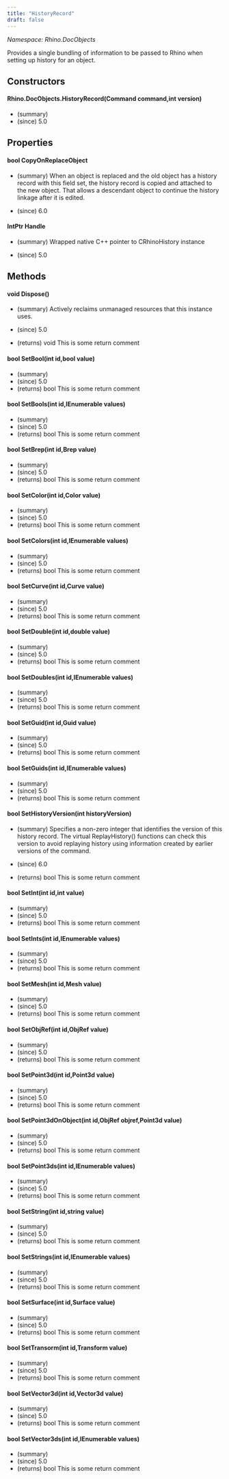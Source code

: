 ```yaml
---
title: "HistoryRecord"
draft: false
---
```


*Namespace: Rhino.DocObjects*

   Provides a single bundling of information to be passed to Rhino when setting up history for an object.
   
## Constructors
#### Rhino.DocObjects.HistoryRecord(Command command,int version)
- (summary) 
- (since) 5.0
## Properties
#### bool CopyOnReplaceObject
- (summary) 
     When an object is replaced and the old object has a history record with
     this field set, the history record is copied and attached to the new object.
     That allows a descendant object to continue the history linkage after
     it is edited.
     
- (since) 6.0
#### IntPtr Handle
- (summary) 
     Wrapped native C++ pointer to CRhinoHistory instance
     
- (since) 5.0
## Methods
#### void Dispose()
- (summary) 
     Actively reclaims unmanaged resources that this instance uses.
     
- (since) 5.0
- (returns) void This is some return comment
#### bool SetBool(int id,bool value)
- (summary) 
- (since) 5.0
- (returns) bool This is some return comment
#### bool SetBools(int id,IEnumerable<bool> values)
- (summary) 
- (since) 5.0
- (returns) bool This is some return comment
#### bool SetBrep(int id,Brep value)
- (summary) 
- (since) 5.0
- (returns) bool This is some return comment
#### bool SetColor(int id,Color value)
- (summary) 
- (since) 5.0
- (returns) bool This is some return comment
#### bool SetColors(int id,IEnumerable<Color> values)
- (summary) 
- (since) 5.0
- (returns) bool This is some return comment
#### bool SetCurve(int id,Curve value)
- (summary) 
- (since) 5.0
- (returns) bool This is some return comment
#### bool SetDouble(int id,double value)
- (summary) 
- (since) 5.0
- (returns) bool This is some return comment
#### bool SetDoubles(int id,IEnumerable<double> values)
- (summary) 
- (since) 5.0
- (returns) bool This is some return comment
#### bool SetGuid(int id,Guid value)
- (summary) 
- (since) 5.0
- (returns) bool This is some return comment
#### bool SetGuids(int id,IEnumerable<Guid> values)
- (summary) 
- (since) 5.0
- (returns) bool This is some return comment
#### bool SetHistoryVersion(int historyVersion)
- (summary) 
     Specifies a non-zero integer that identifies the version of
     this history record. The virtual ReplayHistory() functions
     can check this version to avoid replaying history using
     information created by earlier versions of the command.
     
- (since) 6.0
- (returns) bool This is some return comment
#### bool SetInt(int id,int value)
- (summary) 
- (since) 5.0
- (returns) bool This is some return comment
#### bool SetInts(int id,IEnumerable<int> values)
- (summary) 
- (since) 5.0
- (returns) bool This is some return comment
#### bool SetMesh(int id,Mesh value)
- (summary) 
- (since) 5.0
- (returns) bool This is some return comment
#### bool SetObjRef(int id,ObjRef value)
- (summary) 
- (since) 5.0
- (returns) bool This is some return comment
#### bool SetPoint3d(int id,Point3d value)
- (summary) 
- (since) 5.0
- (returns) bool This is some return comment
#### bool SetPoint3dOnObject(int id,ObjRef objref,Point3d value)
- (summary) 
- (since) 5.0
- (returns) bool This is some return comment
#### bool SetPoint3ds(int id,IEnumerable<Point3d> values)
- (summary) 
- (since) 5.0
- (returns) bool This is some return comment
#### bool SetString(int id,string value)
- (summary) 
- (since) 5.0
- (returns) bool This is some return comment
#### bool SetStrings(int id,IEnumerable<string> values)
- (summary) 
- (since) 5.0
- (returns) bool This is some return comment
#### bool SetSurface(int id,Surface value)
- (summary) 
- (since) 5.0
- (returns) bool This is some return comment
#### bool SetTransorm(int id,Transform value)
- (summary) 
- (since) 5.0
- (returns) bool This is some return comment
#### bool SetVector3d(int id,Vector3d value)
- (summary) 
- (since) 5.0
- (returns) bool This is some return comment
#### bool SetVector3ds(int id,IEnumerable<Vector3d> values)
- (summary) 
- (since) 5.0
- (returns) bool This is some return comment
